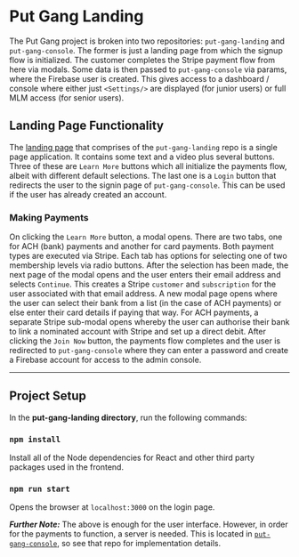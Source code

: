 # Put Gang Landing

The Put Gang project is broken into two repositories: `put-gang-landing` and `put-gang-console`. The former is just a landing page from which the signup flow is initialized. The customer completes the Stripe payment flow from here via modals. Some data is then passed to `put-gang-console` via params, where the Firebase user is created. This gives access to a dashboard / console where either just `<Settings/>` are displayed (for junior users) or full MLM access (for senior users).


## Landing Page Functionality

The [landing page](https://put-gang-landing.web.app/) that comprises of the `put-gang-landing` repo is a single page application. It contains some text and a video plus several buttons. Three of these are `Learn More` buttons which all initialize the payments flow, albeit with different default selections. The last one is a `Login` button that redirects the user to the signin page of `put-gang-console`. This can be used if the user has already created an account.

### Making Payments

On clicking the `Learn More` button, a modal opens. There are two tabs, one for ACH (bank) payments and another for card payments. Both payment types are executed via Stripe. Each tab has options for selecting one of two membership levels via radio buttons. After the selection has been made, the next page of the modal opens and the user enters their email address and selects `Continue`. This creates a Stripe `customer` and `subscription` for the user associated with that email address. A new modal page opens where the user can select their bank from a list (in the case of ACH payments) or else enter their card details if paying that way. For ACH payments, a separate Stripe sub-modal opens whereby the user can authorise their bank to link a nominated account with Stripe and set up a direct debit. After clicking the `Join Now` button, the payments flow completes and the user is redirected to `put-gang-console` where they can enter a password and create a Firebase account for access to the admin console.

---

## Project Setup

In the **put-gang-landing directory**, run the following commands:

### `npm install`

Install all of the Node dependencies for React and other third party packages used in the frontend.

### `npm run start`

Opens the browser at `localhost:3000` on the login page.

**_Further Note:_** The above is enough for the user interface. However, in order for the payments to function, a server is needed. This is located in [`put-gang-console`](https://github.com/Isoaxe/put-gang-console), so see that repo for implementation details.
